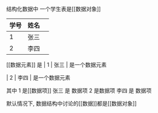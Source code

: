 
结构化数据中 一个学生表是[[数据对象]]

| 学号 | 姓名 |  |
| ---- | ---- | ---- |
| 1 | 张三 |  |
| 2 | 李四 |  |
[[数据元素]] 是
| 1 | 张三 | 是一个数据元素

| 2 | 李四 | 是一个数据元素

其中  1 是[[数据项]]   张三 是 数据项 2 是数据项   李四 是 数据项


默认情况下, 数据结构中讨论的[[数据]]都是[[数据对象]]

